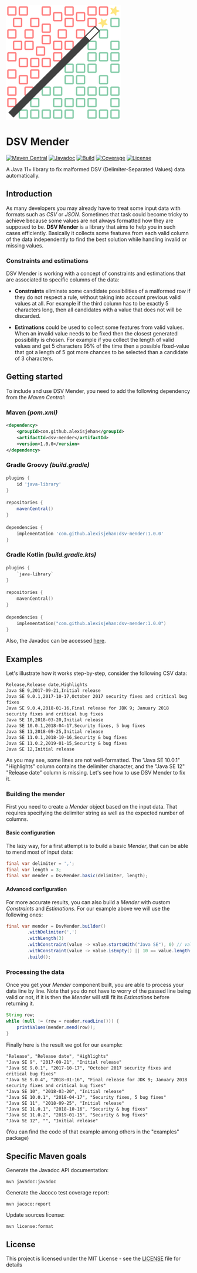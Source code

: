 ![DSV Mender](logo.png)
# DSV Mender
[![Maven Central](https://img.shields.io/maven-central/v/com.github.alexisjehan/dsv-mender.svg)](https://mvnrepository.com/artifact/com.github.alexisjehan/dsv-mender)
[![Javadoc](https://javadoc.io/badge/com.github.alexisjehan/dsv-mender.svg)](https://javadoc.io/doc/com.github.alexisjehan/dsv-mender)
[![Build](https://img.shields.io/github/workflow/status/AlexisJehan/DsvMender/CI.svg)](https://github.com/AlexisJehan/DsvMender/actions/workflows/ci.yml)
[![Coverage](https://img.shields.io/codecov/c/github/AlexisJehan/DsvMender.svg)](https://codecov.io/gh/AlexisJehan/DsvMender)
[![License](https://img.shields.io/github/license/AlexisJehan/DsvMender.svg)](LICENSE.txt)

A Java 11+ library to fix malformed DSV (Delimiter-Separated Values) data automatically.

## Introduction
As many developers you may already have to treat some input data with formats such as _CSV_ or _JSON_. Sometimes that
task could become tricky to achieve because some values are not always formatted how they are supposed to be.
**DSV Mender** is a library that aims to help you in such cases efficiently. Basically it collects some features from
each valid column of the data independently to find the best solution while handling invalid or missing values.

### Constraints and estimations
DSV Mender is working with a concept of constraints and estimations that are associated to specific columns of the data:

* **Constraints** eliminate some candidate possibilities of a malformed row if they do not respect a rule, without
taking into account previous valid values at all. For example if the third column has to be exactly 5 characters long,
then all candidates with a value that does not will be discarded.

* **Estimations** could be used to collect some features from valid values. When an invalid value needs to be fixed then
the closest generated possibility is chosen. For example if you collect the length of valid values and get 5 characters
95% of the time then a possible fixed-value that got a length of 5 got more chances to be selected than a candidate of 3
characters.

## Getting started
To include and use DSV Mender, you need to add the following dependency from the _Maven Central_:

### Maven _(pom.xml)_
```xml
<dependency>
	<groupId>com.github.alexisjehan</groupId>
	<artifactId>dsv-mender</artifactId>
	<version>1.0.0</version>
</dependency>
```

### Gradle Groovy _(build.gradle)_
```groovy
plugins {
	id 'java-library'
}

repositories {
	mavenCentral()
}

dependencies {
	implementation 'com.github.alexisjehan:dsv-mender:1.0.0'
}
```

### Gradle Kotlin _(build.gradle.kts)_
```kotlin
plugins {
	`java-library`
}

repositories {
	mavenCentral()
}

dependencies {
	implementation("com.github.alexisjehan:dsv-mender:1.0.0")
}
```

Also, the Javadoc can be accessed [here](https://javadoc.io/doc/com.github.alexisjehan/dsv-mender).

## Examples
Let's illustrate how it works step-by-step, consider the following CSV data:
```csv
Release,Release date,Highlights
Java SE 9,2017-09-21,Initial release
Java SE 9.0.1,2017-10-17,October 2017 security fixes and critical bug fixes
Java SE 9.0.4,2018-01-16,Final release for JDK 9; January 2018 security fixes and critical bug fixes
Java SE 10,2018-03-20,Initial release
Java SE 10.0.1,2018-04-17,Security fixes, 5 bug fixes
Java SE 11,2018-09-25,Initial release
Java SE 11.0.1,2018-10-16,Security & bug fixes
Java SE 11.0.2,2019-01-15,Security & bug fixes
Java SE 12,Initial release
```

As you may see, some lines are not well-formatted. The "Java SE 10.0.1" "Highlights" column contains the delimiter
character, and the "Java SE 12" "Release date" column is missing. Let's see how to use DSV Mender to fix it.

### Building the mender
First you need to create a _Mender_ object based on the input data. That requires specifying the delimiter string as
well as the expected number of columns.

#### Basic configuration
The lazy way, for a first attempt is to build a basic _Mender_, that can be able to mend most of input data:
```java
final var delimiter = ',';
final var length = 3;
final var mender = DsvMender.basic(delimiter, length);
```

#### Advanced configuration
For more accurate results, you can also build a _Mender_ with custom _Constraints_ and _Estimations_. For our example
above we will use the following ones:
```java
final var mender = DsvMender.builder()
		.withDelimiter(',')
		.withLength(3)
		.withConstraint(value -> value.startsWith("Java SE"), 0) // values[0] must start with "Java SE"
		.withConstraint(value -> value.isEmpty() || 10 == value.length(), 1)// values[1] must be empty or have a length of 10
		.build();
```

### Processing the data
Once you get your _Mender_ component built, you are able to process your data line by line. Note that you do not have to
worry of the passed line being valid or not, if it is then the _Mender_ will still fit its _Estimations_ before
returning it.
```java
String row;
while (null != (row = reader.readLine())) {
	printValues(mender.mend(row));
}
```

Finally here is the result we got for our example:
```
"Release", "Release date", "Highlights"
"Java SE 9", "2017-09-21", "Initial release"
"Java SE 9.0.1", "2017-10-17", "October 2017 security fixes and critical bug fixes"
"Java SE 9.0.4", "2018-01-16", "Final release for JDK 9; January 2018 security fixes and critical bug fixes"
"Java SE 10", "2018-03-20", "Initial release"
"Java SE 10.0.1", "2018-04-17", "Security fixes, 5 bug fixes"
"Java SE 11", "2018-09-25", "Initial release"
"Java SE 11.0.1", "2018-10-16", "Security & bug fixes"
"Java SE 11.0.2", "2019-01-15", "Security & bug fixes"
"Java SE 12", "", "Initial release"
```

(You can find the code of that example among others in the "examples" package)

## Specific Maven goals
Generate the Javadoc API documentation:
```
mvn javadoc:javadoc
```

Generate the Jacoco test coverage report:
```
mvn jacoco:report
```

Update sources license:
```
mvn license:format
```

## License
This project is licensed under the MIT License - see the [LICENSE](LICENSE.txt) file for details